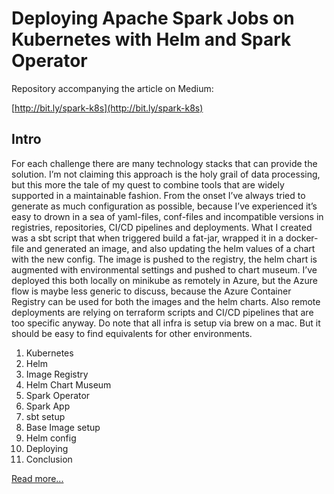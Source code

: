# Deploying Apache Spark Jobs on Kubernetes with Helm and Spark Operator

Repository accompanying the article on Medium:

[http://bit.ly/spark-k8s](http://bit.ly/spark-k8s)

## Intro

For each challenge there are many technology stacks that can provide the solution. I’m not claiming this approach is the holy grail of data processing, but this more the tale of my quest to combine tools that are widely supported in a maintainable fashion.
From the onset I’ve always tried to generate as much configuration as possible, because I’ve experienced it’s easy to drown in a sea of yaml-files, conf-files and incompatible versions in registries, repositories, CI/CD pipelines and deployments.
What I created was a sbt script that when triggered build a fat-jar, wrapped it in a docker-file and generated an image, and also updating the helm values of a chart with the new config. The image is pushed to the registry, the helm chart is augmented with environmental settings and pushed to chart museum.
I’ve deployed this both locally on minikube as remotely in Azure, but the Azure flow is maybe less generic to discuss, because the Azure Container Registry can be used for both the images and the helm charts. Also remote deployments are relying on terraform scripts and CI/CD pipelines that are too specific anyway. Do note that all infra is setup via brew on a mac. But it should be easy to find equivalents for other environments.

1. Kubernetes
1. Helm
1. Image Registry
1. Helm Chart Museum
1. Spark Operator
1. Spark App
1. sbt setup
1. Base Image setup
1. Helm config
1. Deploying
1. Conclusion

[Read more...](http://bit.ly/spark-k8s)
